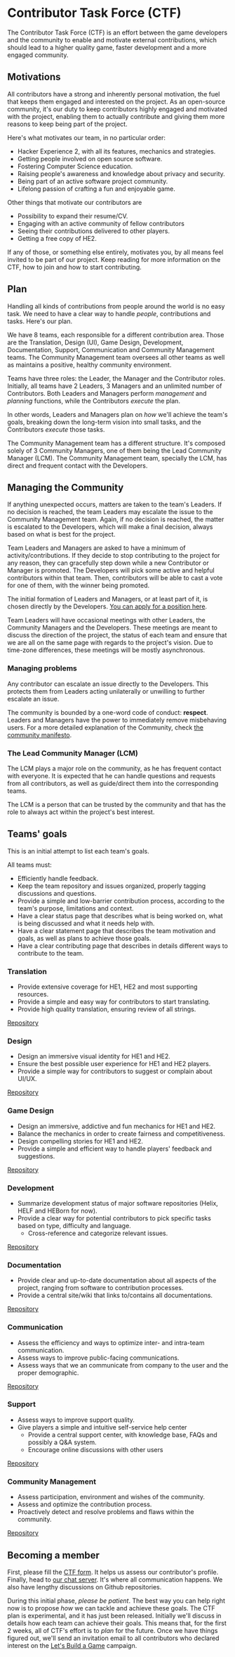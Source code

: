 # Contributor Task Force (CTF)

The Contributor Task Force (CTF) is an effort between the game developers and the community to enable and motivate external contributions, which should lead to a higher quality game, faster development and a more engaged community.

## Motivations

All contributors have a strong and inherently personal motivation, the fuel that keeps them engaged and interested on the project. As an open-source community, it's our duty to keep contributors highly engaged and motivated with the project, enabling them to actually contribute and giving them more reasons to keep being part of the project.

Here's what motivates our team, in no particular order:

- Hacker Experience 2, with all its features, mechanics and strategies.
- Getting people involved on open source software.
- Fostering Computer Science education.
- Raising people's awareness and knowledge about privacy and security.
- Being part of an active software project community.
- Lifelong passion of crafting a fun and enjoyable game.

Other things that motivate our contributors are

- Possibility to expand their resume/CV.
- Engaging with an active community of fellow contributors
- Seeing their contributions delivered to other players.
- Getting a free copy of HE2.

If any of those, or something else entirely, motivates you, by all means feel invited to be part of our project. Keep reading for more information on the CTF, how to join and how to start contributing.

## Plan

Handling all kinds of contributions from people around the world is no easy task. We need to have a clear way to handle *people*, contributions and tasks. Here's our plan.

We have 8 teams, each responsible for a different contribution area. Those are the Translation, Design (UI), Game Design, Development, Documentation, Support, Communication and Community Management teams. The Community Management team oversees all other teams as well as maintains a positive, healthy community environment.

Teams have three roles: the Leader, the Manager and the Contributor roles. Initially, all teams have 2 Leaders, 3 Managers and an unlimited number of Contributors. Both Leaders and Managers perform *management* and *planning* functions, while the Contributors *execute* the plan.

In other words, Leaders and Managers plan on *how* we'll achieve the team's goals, breaking down the long-term vision into small tasks, and the Contributors *execute* those tasks.

The Community Management team has a different structure. It's composed solely of 3 Community Managers, one of them being the Lead Community Manager (LCM). The Community Management team, specially the LCM, has direct and frequent contact with the Developers.

## Managing the Community

If anything unexpected occurs, matters are taken to the team's Leaders. If no decision is reached, the team Leaders may escalate the issue to the Community Management team. Again, if no decision is reached, the matter is escalated to the Developers, which will make a final decision, always based on what is best for the project.

Team Leaders and Managers are asked to have a minimum of activity/contributions. If they decide to stop contributing to the project for any reason, they can gracefully step down while a new Contributor or Manager is promoted. The Developers will pick some active and helpful contributors within that team. Then, contributors will be able to cast a vote for one of them, with the winner being promoted.

The initial formation of Leaders and Managers, or at least part of it, is chosen directly by the Developers. [You can apply for a position here](TODOform).

Team Leaders will have occasional meetings with other Leaders, the Community Managers and the Developers. These meetings are meant to discuss the direction of the project, the status of each team and ensure that we are all on the same page with regards to the project's vision. Due to time-zone differences, these meetings will be mostly asynchronous.

### Managing problems

Any contributor can escalate an issue directly to the Developers. This protects them from Leaders acting unilaterally or unwilling to further escalate an issue. 

The community is bounded by a one-word code of conduct: **respect**. Leaders and Managers have the power to immediately remove misbehaving users. For a more detailed explanation of the Community, check [the community manifesto](COMMUNITY.md).

### The Lead Community Manager (LCM)

The LCM plays a major role on the community, as he has frequent contact with everyone. It is expected that he can handle questions and requests from all contributors, as well as guide/direct them into the corresponding teams.

The LCM is a person that can be trusted by the community and that has the role to always act within the project's best interest.

## Teams' goals

This is an initial attempt to list each team's goals.

All teams must:

- Efficiently handle feedback.
- Keep the team repository and issues organized, properly tagging discussions and questions.
- Provide a simple and low-barrier contribution process, according to the team's purpose, limitations and context.
- Have a clear status page that describes what is being worked on, what is being discussed and what it needs help with.
- Have a clear statement page that describes the team motivation and goals, as well as plans to achieve those goals.
- Have a clear contributing page that describes in details different ways to contribute to the team.

### Translation

- Provide extensive coverage for HE1, HE2 and most supporting resources.
- Provide a simple and easy way for contributors to start translating.
- Provide high quality translation, ensuring review of all strings.

[Repository](https://github.com/HackerExperience/Translation)

### Design

- Design an immersive visual identity for HE1 and HE2.
- Ensure the best possible user experience for HE1 and HE2 players.
- Provide a simple way for contributors to suggest or complain about UI/UX.

[Repository](https://github.com/HackerExperience/Design)

### Game Design

- Design an immersive, addictive and fun mechanics for HE1 and HE2.
- Balance the mechanics in order to create fairness and competitiveness.
- Design compelling stories for HE1 and HE2.
- Provide a simple and efficient way to handle players' feedback and suggestions.

[Repository](https://github.com/HackerExperience/GameDesign)

### Development

- Summarize development status of major software repositories (Helix, HELF and HEBorn for now).
- Provide a clear way for potential contributors to pick specific tasks based on type, difficulty and language.
  - Cross-reference and categorize relevant issues.

[Repository](https://github.com/HackerExperience/Development)

### Documentation

- Provide clear and up-to-date documentation about all aspects of the project, ranging from software to contribution processes.
- Provide a central site/wiki that links to/contains all documentations.

[Repository](https://github.com/HackerExperience/Documentation)

### Communication

- Assess the efficiency and ways to optimize inter- and intra-team communication.
- Assess ways to improve public-facing communications.
- Assess ways that we an communicate from company to the user and the proper demographic.

[Repository](https://github.com/HackerExperience/Community)

### Support

- Assess ways to improve support quality.
- Give players a simple and intuitive self-service help center
  - Provide a central support center, with knowledge base, FAQs and possibly a Q&A system.
  - Encourage online discussions with other users

[Repository](https://github.com/HackerExperience/Support)

### Community Management

- Assess participation, environment and wishes of the community.
- Assess and optimize the contribution process.
- Proactively detect and resolve problems and flaws within the community.

[Repository](https://github.com/HackerExperience/Community)

## Becoming a member

First, please fill the [CTF form](TODOform). It helps us assess our contributor's profile. Finally, head to [our chat server](https://chat.hackerexperience.com). It's where all communication happens. We also have lengthy discussions on Github repositories.

During this initial phase, *please be patient*. The best way you can help right now is to propose *how* we can tackle and achieve these goals. The CTF plan is experimental, and it has just been released. Initially we'll discuss in details how each team can achieve their goals. This means that, for the first 2 weeks, all of CTF's effort is to *plan* for the future. Once we have things figured out, we'll send an invitation email to all contributors who declared interest on the [Let's Build a Game](https://letsbuildagame.org) campaign.
